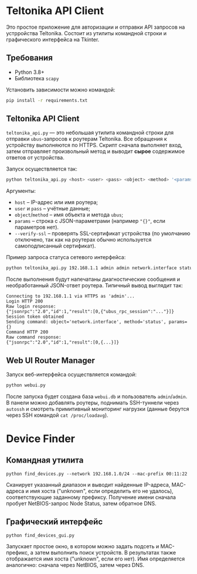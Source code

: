 # Teltonika API Client

Это простое приложение для авторизации и отправки API запросов на устрройства Teltonika. Состоит из
утилиты командной строки и графического интерфейса на Tkinter.

## Требования

- Python 3.8+
- Библиотека `scapy`

Установить зависимости можно командой:

```bash
pip install -r requirements.txt
```


## Teltonika API Client

`teltonika_api.py` — это небольшая утилита командной строки для отправки
`ubus`-запросов к роутерам Teltonika. Все обращения к устройству выполняются
по HTTPS. Скрипт сначала выполняет вход, затем отправляет произвольный метод и
выводит **сырое** содержимое ответов от устройства.

Запуск осуществляется так:

```bash
python teltonika_api.py <host> <user> <pass> <object> <method> '<params>'
```

Аргументы:

- `host` – IP-адрес или имя роутера;
- `user` и `pass` – учётные данные;
- `object`/`method` – имя объекта и метода `ubus`;
- `params` – строка с JSON-параметрами (например `"{}"`, если параметров нет).
- `--verify-ssl` – проверять SSL-сертификат устройства (по умолчанию
  отключено, так как на роутерах обычно используется самоподписанный
  сертификат).

Пример запроса статуса сетевого интерфейса:

```bash
python teltonika_api.py 192.168.1.1 admin admin network.interface status "{}"
```

После выполнения будут напечатаны диагностические сообщения и
необработанный JSON-ответ роутера. Типичный вывод выглядит так:

```
Connecting to 192.168.1.1 via HTTPS as 'admin'...
Login HTTP 200
Raw login response:
{"jsonrpc":"2.0","id":1,"result":[0,{"ubus_rpc_session":"..."}]}
Session token obtained
Sending command: object='network.interface', method='status', params={}
Command HTTP 200
Raw command response:
{"jsonrpc":"2.0","id":1,"result":[0,{...}]}
```

## Web UI Router Manager

Запуск веб-интерфейса осуществляется командой:
```bash
python webui.py
```

После запуска будет создана база `webui.db` и пользователь `admin`/`admin`.
В панели можно добавлять роутеры, поднимать SSH-туннели через `autossh` и смотреть
примитивный мониторинг нагрузки (данные берутся через SSH командой `cat /proc/loadavg`).

# Device Finder

## Командная утилита

```
python find_devices.py --network 192.168.1.0/24 --mac-prefix 00:11:22
```

Сканирует указанный диапазон и выводит найденные IP-адреса, MAC-адреса и имя хоста
("unknown", если определить его не удалось), соответствующие заданному префиксу.
Получение имени сначала пробует NetBIOS-запрос Node Status, затем обратное DNS.

## Графический интерфейс

```
python find_devices_gui.py
```

Запускает простое окно, в котором можно задать подсеть и MAC-префикс,
а затем выполнить поиск устройств. В результатах также отображается имя хоста ("unknown", если его нет).
Имя определяется аналогично: сначала через NetBIOS, затем через DNS.
